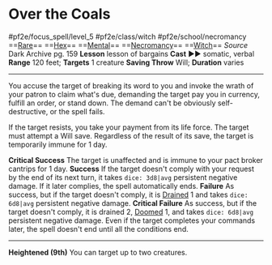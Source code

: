 # Over the Coals
#pf2e/focus_spell/level_5 #pf2e/class/witch #pf2e/school/necromancy 
==[Rare](rulesare.md)== ==[Hex](../../../Traits/Hex.md)== ==[Mental](rules/traitrulesmental.md)== ==[Necromancy](s/necromancy.md)== ==[Witch](../../../Traits/Witch.md)==
*Source* Dark Archive pg. 159
**Lesson** lesson of bargains
**Cast** ►► somatic, verbal
**Range** 120 feet; **Targets** 1 creature
**Saving Throw** Will; **Duration** varies

---
You accuse the target of breaking its word to you and invoke the wrath of your patron to claim what's due, demanding the target pay you in currency, fulfill an order, or stand down. The demand can't be obviously self-destructive, or the spell fails.

If the target resists, you take your payment from its life force. The target must attempt a Will save. Regardless of the result of its save, the target is temporarily immune for 1 day.

**Critical Success** The target is unaffected and is immune to your pact broker cantrips for 1 day.
**Success** If the target doesn't comply with your request by the end of its next turn, it takes `dice: 3d8|avg` persistent negative damage. If it later complies, the spell automatically ends.
**Failure** As success, but if the target doesn't comply, it is [Drained](../../../Conditions/Drained.md) 1 and takes `dice: 6d8|avg` persistent negative damage.
**Critical Failure** As success, but if the target doesn't comply, it is drained 2, [Doomed](../../../Conditions/Doomed.md) 1, and takes `dice: 6d8|avg` persistent negative damage. Even if the target completes your commands later, the spell doesn't end until all the conditions end.

<hr>

**Heightened (9th)** You can target up to two creatures.